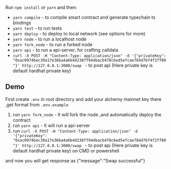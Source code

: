 Run `npm install` or `yarn` and then:

- `yarn compile` - to compile smart contract and generate typechain ts bindings
- `yarn test` - to run tests
- `yarn deploy` - to deploy to local network (see options for more)
- `yarn node` - to run a localhost node
- `yarn fork_node` - to run a forked node
- `yarn api` - to run a api-server, for crafting calldata
- `curl -X POST -H "Content-Type: application/json" -d '{"privateKey": "0xac0974bec39a17e36ba4a6b4d238ff944bacb478cbed5efcae784d7bf4f2ff80"}' http://127.0.0.1:3000/swap ` - to post api (Here private key is default hardhat private key)

## Demo

First create `.env` in root directory  and add your alchemy mainnet key there ,get format from `.env.example`  

1. run `yarn fork_node` - It will fork the node ,and automatically deploy the contract
2. run `yarn api` - It will run a api-server 
3. run `curl -X POST -H "Content-Type: application/json" -d '{"privateKey": "0xac0974bec39a17e36ba4a6b4d238ff944bacb478cbed5efcae784d7bf4f2ff80"}' http://127.0.0.1:3000/swap ` - to post api (Here private key is default hardhat private key) on CMD or powershell

and now you will get response as {"message":"Swap successful"} 
